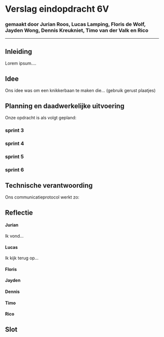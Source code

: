 # Verslag eindopdracht 6V
### gemaakt door Jurian Roos, Lucas Lamping, Floris de Wolf, Jayden Wong, Dennis Kreukniet, Timo van der Valk en Rico 

---

## Inleiding
Lorem ipsum....



## Idee
Ons idee was om een knikkerbaan te maken die...
(gebruik gerust plaatjes)



## Planning en daadwerkelijke uitvoering
Onze opdracht is als volgt gepland:

### sprint 3

### sprint 4

### sprint 5

### sprint 6



## Technische verantwoording
Ons communicatieprotocol werkt zo:



## Reflectie
#### Jurian 
Ik vond...

#### Lucas 
Ik kijk terug op...

#### Floris

#### Jayden

#### Dennis

#### Timo

#### Rico


## Slot
